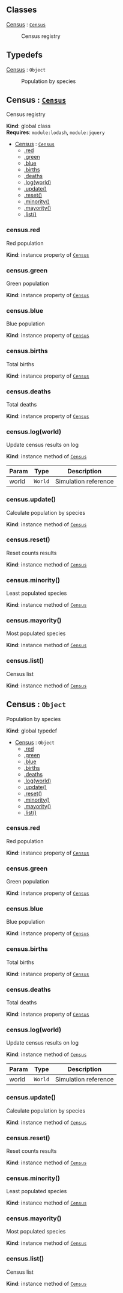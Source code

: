 ## Classes

<dl>
<dt><a href="#Census">Census</a> : <code><a href="#Census">Census</a></code></dt>
<dd><p>Census registry</p>
</dd>
</dl>

## Typedefs

<dl>
<dt><a href="#Census">Census</a> : <code>Object</code></dt>
<dd><p>Population by species</p>
</dd>
</dl>

<a name="Census"></a>

## Census : [<code>Census</code>](#Census)

Census registry

**Kind**: global class  
**Requires**: <code>module:lodash</code>, <code>module:jquery</code>

- [Census](#Census) : [<code>Census</code>](#Census)
  - [.red](#Census+red)
  - [.green](#Census+green)
  - [.blue](#Census+blue)
  - [.births](#Census+births)
  - [.deaths](#Census+deaths)
  - [.log(world)](#Census+log)
  - [.update()](#Census+update)
  - [.reset()](#Census+reset)
  - [.minority()](#Census+minority)
  - [.mayority()](#Census+mayority)
  - [.list()](#Census+list)

<a name="Census+red"></a>

### census.red

Red population

**Kind**: instance property of [<code>Census</code>](#Census)  
<a name="Census+green"></a>

### census.green

Green population

**Kind**: instance property of [<code>Census</code>](#Census)  
<a name="Census+blue"></a>

### census.blue

Blue population

**Kind**: instance property of [<code>Census</code>](#Census)  
<a name="Census+births"></a>

### census.births

Total births

**Kind**: instance property of [<code>Census</code>](#Census)  
<a name="Census+deaths"></a>

### census.deaths

Total deaths

**Kind**: instance property of [<code>Census</code>](#Census)  
<a name="Census+log"></a>

### census.log(world)

Update census results on log

**Kind**: instance method of [<code>Census</code>](#Census)

| Param | Type               | Description          |
| ----- | ------------------ | -------------------- |
| world | <code>World</code> | Simulation reference |

<a name="Census+update"></a>

### census.update()

Calculate population by species

**Kind**: instance method of [<code>Census</code>](#Census)  
<a name="Census+reset"></a>

### census.reset()

Reset counts results

**Kind**: instance method of [<code>Census</code>](#Census)  
<a name="Census+minority"></a>

### census.minority()

Least populated species

**Kind**: instance method of [<code>Census</code>](#Census)  
<a name="Census+mayority"></a>

### census.mayority()

Most populated species

**Kind**: instance method of [<code>Census</code>](#Census)  
<a name="Census+list"></a>

### census.list()

Census list

**Kind**: instance method of [<code>Census</code>](#Census)  
<a name="Census"></a>

## Census : <code>Object</code>

Population by species

**Kind**: global typedef

- [Census](#Census) : <code>Object</code>
  - [.red](#Census+red)
  - [.green](#Census+green)
  - [.blue](#Census+blue)
  - [.births](#Census+births)
  - [.deaths](#Census+deaths)
  - [.log(world)](#Census+log)
  - [.update()](#Census+update)
  - [.reset()](#Census+reset)
  - [.minority()](#Census+minority)
  - [.mayority()](#Census+mayority)
  - [.list()](#Census+list)

<a name="Census+red"></a>

### census.red

Red population

**Kind**: instance property of [<code>Census</code>](#Census)  
<a name="Census+green"></a>

### census.green

Green population

**Kind**: instance property of [<code>Census</code>](#Census)  
<a name="Census+blue"></a>

### census.blue

Blue population

**Kind**: instance property of [<code>Census</code>](#Census)  
<a name="Census+births"></a>

### census.births

Total births

**Kind**: instance property of [<code>Census</code>](#Census)  
<a name="Census+deaths"></a>

### census.deaths

Total deaths

**Kind**: instance property of [<code>Census</code>](#Census)  
<a name="Census+log"></a>

### census.log(world)

Update census results on log

**Kind**: instance method of [<code>Census</code>](#Census)

| Param | Type               | Description          |
| ----- | ------------------ | -------------------- |
| world | <code>World</code> | Simulation reference |

<a name="Census+update"></a>

### census.update()

Calculate population by species

**Kind**: instance method of [<code>Census</code>](#Census)  
<a name="Census+reset"></a>

### census.reset()

Reset counts results

**Kind**: instance method of [<code>Census</code>](#Census)  
<a name="Census+minority"></a>

### census.minority()

Least populated species

**Kind**: instance method of [<code>Census</code>](#Census)  
<a name="Census+mayority"></a>

### census.mayority()

Most populated species

**Kind**: instance method of [<code>Census</code>](#Census)  
<a name="Census+list"></a>

### census.list()

Census list

**Kind**: instance method of [<code>Census</code>](#Census)
